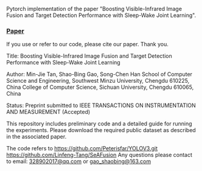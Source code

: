 Pytorch implementation of the paper "Boosting Visible-Infrared Image Fusion and Target Detection Performance with Sleep-Wake Joint Learning".

### [Paper](https://ieeexplore.ieee.org/abstract/document/10942391?casa_token=7iF-6hlBnVwAAAAA:XQU--9qR5NXj9sKdBqCn4iAuYFs83gmblJlHydqC8PyqV6fYUWHIIF2qyATaytAffhnbQTo)

If you use or refer to our code, please cite our paper. Thank you.

Title: Boosting Visible-Infrared Image Fusion and Target Detection Performance with Sleep-Wake Joint Learning

Author: Min-Jie Tan, Shao-Bing Gao, Song-Chen Han
School of Computer Science and Engineering, Southwest Minzu University, Chengdu 610225, China
College of Computer Science, Sichuan University, Chengdu 610065, China

Status: Preprint submitted to IEEE TRANSACTIONS ON INSTRUMENTATION AND MEASUREMENT (Accepted)

This repository includes preliminary code and a detailed guide for running the experiments. Please download the required public dataset as described in the associated paper. 

The code refers to https://github.com/Peterisfar/YOLOV3.git https://github.com/Linfeng-Tang/SeAFusion
Any questions please contact to  email: 328902017@qq.com  or gao_shaobing@163.com
